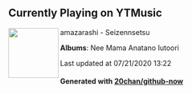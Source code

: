 ## Currently Playing on YTMusic

[<img align="left" width="100" src="https://lh3.googleusercontent.com/h92tuFZiWbfXTCaGFNexM25rChrSdWLaekcgnUfx5O1VxvVuQBSEE7dL8P2moTRtxrcw5n9hExB6G5QI">](https://music.youtube.com/channel/UCYYblFFBpnZabWlpz9aAIPA)

amazarashi - Seizennsetsu

**Albums**: Nee Mama Anatano Iutoori

Last updated at 07/21/2020 13:22

#### Generated with [20chan/github-now](https://github.com/20chan/github-now)


<!--
**20chan/20chan** is a ✨ _special_ ✨ repository because its `README.md` (this file) appears on your GitHub profile.

Here are some ideas to get you started:

- 🔭 I’m currently working on ...
- 🌱 I’m currently learning ...
- 👯 I’m looking to collaborate on ...
- 🤔 I’m looking for help with ...
- 💬 Ask me about ...
- 📫 How to reach me: ...
- 😄 Pronouns: ...
- ⚡ Fun fact: ...
-->
